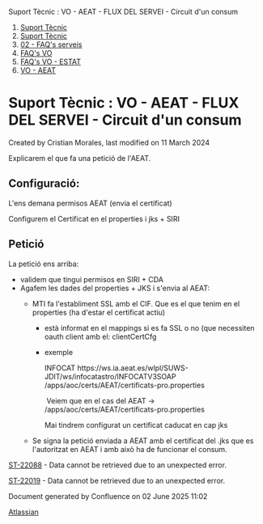 Suport Tècnic : VO - AEAT - FLUX DEL SERVEI - Circuit d'un consum  

1.  [Suport Tècnic](index.md)
2.  [Suport Tècnic](13893782.md)
3.  [02 - FAQ's serveis](26313393.md)
4.  [FAQ's VO](28705575.md)
5.  [FAQ's VO - ESTAT](28705579.md)
6.  [VO - AEAT](VO---AEAT_36340975.md)

Suport Tècnic : VO - AEAT - FLUX DEL SERVEI - Circuit d'un consum
=================================================================

Created by Cristian Morales, last modified on 11 March 2024

Explicarem el que fa una petició de l'AEAT.

Configuració:
-------------

L'ens demana permisos AEAT (envia el certificat)

Configurem el Certificat en el properties i jks + SIRI

  

Petició
-------

La petició ens arriba:

*   validem que tingui permisos en SIRI + CDA
*   Agafem les dades del properties + JKS i s'envia al AEAT:
    *   MTI fa l'establiment SSL amb el CIF. Que es el que tenim en el properties (ha d'estar el certificat actiu)
        *   està informat en el mappings si es fa SSL o no (que necessiten oauth client amb el: clientCertCfg
        *   exemple
            
            <context>  
            <name>INFOCAT</name>  
            <url>https://ws.ia.aeat.es/wlpl/SUWS-JDIT/ws/infocatastro/INFOCATV3SOAP</url>  
            <clientCertCfg>/apps/aoc/certs/AEAT/certificats-pro.properties</clientCertCfg>  
            </context>
            
             Veiem que en el cas del AEAT → /apps/aoc/certs/AEAT/certificats-pro.properties
            
            Mai tindrem configurat un certificat caducat en cap jks
            
    *   Se signa la petició enviada a AEAT amb el certificat del .jks que es l'autoritzat en AEAT i amb això ha de funcionar el consum.

[ST-22088](https://contacte.aoc.cat/browse/ST-22088?src=confmacro) - Data cannot be retrieved due to an unexpected error.

[ST-22019](https://contacte.aoc.cat/browse/ST-22019?src=confmacro) - Data cannot be retrieved due to an unexpected error.

  

Document generated by Confluence on 02 June 2025 11:02

[Atlassian](http://www.atlassian.com/)